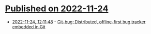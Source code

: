 # [Published on 2022-11-24](index.md)

* [2022-11-24, 12:11:48](https://news.ycombinator.com/item?id=33730417) - [Git-bug: Distributed, offline-first bug tracker embedded in Git](https://github.com/MichaelMure/git-bug)

